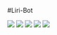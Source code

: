 #Liri-Bot

![](images/1.png)
![](images/2.png)
![](images/3.png)
![](images/4.png)
![](images/5.png)
